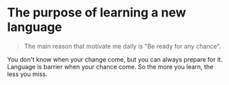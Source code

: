# The purpose of learning a new language

> The main reason that motivate me daily is "Be ready for any chance".

You don't know when your change come, but you can always prepare for it. Language is barrier when your chance come. So the more you learn, the less you miss.
